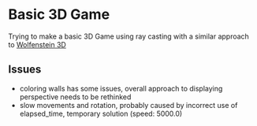 # Basic 3D Game
Trying to make a basic 3D Game using ray casting with a similar approach to [Wolfenstein 3D](https://en.wikipedia.org/wiki/Wolfenstein_3D)

## Issues
- coloring walls has some issues, overall approach to displaying perspective needs to be rethinked
- slow movements and rotation, probably caused by incorrect use of elapsed_time, temporary solution (speed: 5000.0)
